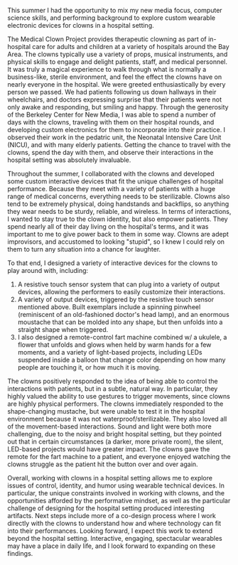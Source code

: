 This summer I had the opportunity to mix my new media focus, computer science skills, and performing background to explore custom wearable electronic devices for clowns in a hospital setting.

The Medical Clown Project provides therapeutic clowning as part of in-hospital care for adults and children at a variety of hospitals around the Bay Area. The clowns typically use a variety of props, musical instruments, and physical skills to engage and delight patients, staff, and medical personnel. It was truly a magical experience to walk through what is normally a business-like, sterile environment, and feel the effect the clowns have on nearly everyone in the hospital. We were greeted enthusiastically by every person we passed. We had patients following us down hallways in their wheelchairs, and doctors expressing surprise that their patients were not only awake and responding, but smiling and happy.  Through the generosity of the Berkeley Center for New Media, I was able to spend a number of days with the clowns, traveling with them on their hospital rounds, and developing custom electronics for them to incorporate into their practice. I observed their work in the pedatric unit, the Neonatal Intensive Care Unit (NICU), and with many elderly patients. Getting the chance to travel with the clowns, spend the day with them, and observe their interactions in the hospital setting was absolutely invaluable.

Throughout the summer, I collaborated with the clowns and developed some custom interactive devices that fit the unique challenges of hospital performance. Because they meet with a variety of patients with a huge range of medical concerns, everything needs to be sterilizable. Clowns also tend to be extremely physical, doing handstands and backflips, so anything they wear needs to be sturdy, reliable, and wireless. In terms of interactions, I wanted to stay true to the clown identity, but also empower patients. They spend nearly all of their day living on the hospital's terms, and it was important to me to give power back to them in some way. Clowns are adept improvisors, and accustomed to looking "stupid", so I knew I could rely on them to turn any situation into a chance for laughter.

To that end, I designed a variety of interactive devices for the clowns to play around with, including:

1. A resistive touch sensor system that can plug into a variety of output devices, allowing the performers to easily customize their interactions. 
2. A variety of output devices, triggered by the resistive touch sensor mentioned above. Built exemplars include a spinning pinwheel (reminiscent of an old-fashioned doctor's head lamp), and an enormous moustache that can be molded into any shape, but then unfolds into a straight shape when triggered.
3. I also designed a remote-control fart machine combined w/ a ukulele, a flower that unfolds and glows when held by warm hands for a few moments, and a variety of light-based projects, including LEDs suspended inside a balloon that change color depending on how many people are touching it, or how much it is moving. 

The clowns positively responded to the idea of being able to control the interactions with patients, but in a subtle, natural way. In particular, they highly valued the ability to use gestures to trigger movements, since clowns are highly physical performers. The clowns immediately responded to the shape-changing mustache, but were unable to test it in the hospital environment because it was not waterproof/sterilizable. They also loved all of the movement-based interactions. Sound and light were both more challenging, due to the noisy and bright hospital setting, but they pointed out that in certain circumstances (a darker, more private room), the silent, LED-based projects would have greater impact. The clowns gave the remote for the fart machine to a patient, and everyone enjoyed watching the clowns struggle as the patient hit the button over and over again.

Overall, working with clowns in a hospital setting allows me to explore issues of control, identity, and humor using wearable technical devices. In particular, the unique constraints involved in working with clowns, and the opportunities afforded by the performative mindset, as well as the particular challenge of designing for the hospital setting produced interesting artifacts. Next steps include more of a co-design process where I work directly with the clowns to understand how and where technology can fit into their performances.  Looking forward, I expect this work to extend beyond the hospital setting. Interactive, engaging, spectacular wearables may have a place in daily life, and I look forward to expanding on these findings.
